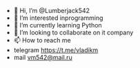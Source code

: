 - 👋 Hi, I’m @Lumberjack542
- 👀 I’m interested inprogramming
- 🌱 I’m currently learning Python
- 💞️ I’m looking to collaborate on it company
- 📫 How to reach me 
- telegram https://t.me/vladikm
- mail  vm542@mail.ru 

<!---
Lumberjack542/Lumberjack542 is a ✨ special ✨ repository because its `README.md` (this file) appears on your GitHub profile.
You can click the Preview link to take a look at your changes.
--->
